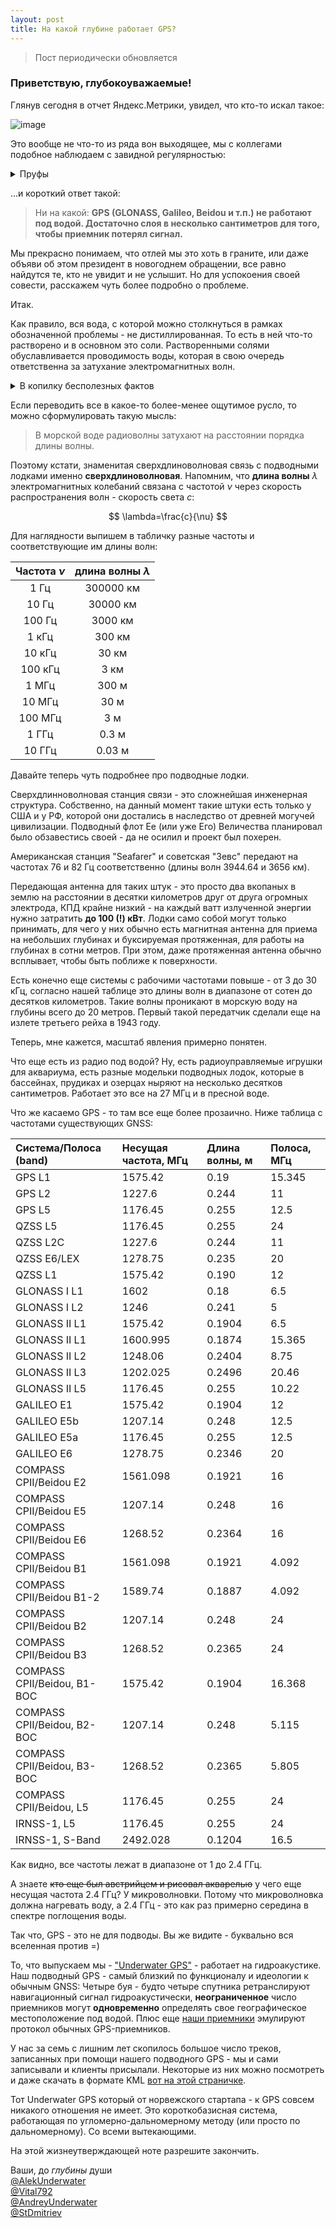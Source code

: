 ```yaml
---
layout: post
title: На какой глубине работает GPS?
---
```


> Пост периодически обновляется

### Приветствую, глубокоуважаемые!

Глянув сегодня в отчет Яндекс.Метрики, увидел, что кто-то искал такое:

![image](https://user-images.githubusercontent.com/24439946/204535128-b8ea8a12-bad0-48be-bb1e-9e28fb18807e.png)

Это вообще не что-то из ряда вон выходящее, мы с коллегами подобное наблюдаем с завидной регулярностью:

<details>
<summary>Пруфы</summary>

> Обновление от 08.07.2025
  
![image](https://github.com/user-attachments/assets/e3da6438-5ae7-4d21-ba26-c0c104914a06)  

> Обновление от 20.06.2023

![image](https://github.com/ucnl/ucnl.github.io/assets/24439946/89428b6e-7e83-4a18-a60d-40caaafa9c59)  
![image](https://github.com/ucnl/ucnl.github.io/assets/24439946/d785e396-0de1-4288-8d21-a3b592d568d7)  

> Обновление от 07.06.2023

![image](https://github.com/ucnl/ucnl.github.io/assets/24439946/b8ea5578-3e51-4bb6-9352-b054a75bcf87)  

> Обновление от 05.06.2023

![image](https://github.com/ucnl/ucnl.github.io/assets/24439946/c0efb779-9417-43ed-871f-ddfae544a5b0)  

> Обновление от 18.05.2023

![image](https://github.com/ucnl/ucnl.github.io/assets/24439946/0eeb29de-448d-4a1a-ad0a-a73a5a08a518)
  
> Обновление от 04.04.2023  

![image](https://user-images.githubusercontent.com/24439946/229750263-e2c62e9a-97b4-4491-84d0-41b0eb73a2fe.png)  

> Обновление от 23.03.2023  

![image](https://user-images.githubusercontent.com/24439946/227211922-6bacd1c4-9731-4bc0-8270-bd240d454a60.png)  
![image](https://user-images.githubusercontent.com/24439946/227212178-b1c4a27a-08b3-439d-a74d-27f976249c1f.png)  
![image](https://user-images.githubusercontent.com/24439946/229112264-9757e79f-c41b-4023-8ab1-9508e1f76601.png)  

> И первичный набор, побудивший написать этот пост:  

![image](https://user-images.githubusercontent.com/24439946/204535390-0123b1b7-1d5e-4758-a9d9-7eda5fc5496b.png)  
![image](https://user-images.githubusercontent.com/24439946/204535418-435887f6-9ee4-4391-be9e-824e3a2645a3.png)  
![image](https://user-images.githubusercontent.com/24439946/204535488-fd47f6f7-9e11-4c90-a0eb-55a332c851a9.png)  
![image](https://user-images.githubusercontent.com/24439946/204535520-95fe0b76-5440-45d8-8ad6-4d2869a754ef.png)  
![image](https://user-images.githubusercontent.com/24439946/204535612-5922a902-454c-4830-bedd-db7cdae49984.png)  
![image](https://user-images.githubusercontent.com/24439946/204535452-b6dae5bb-a9e6-47c8-81a0-40bba7f3d8d6.png)  

</details>

...и короткий ответ такой: 

> Ни на какой: **GPS (GLONASS, Galileo, Beidou и т.п.) не работают под водой. Достаточно слоя в несколько сантиметров для того, чтобы приемник потерял сигнал.**

Мы прекрасно понимаем, что отлей мы это хоть в граните, или даже объяви об этом президент в новогоднем обращении, все равно найдутся те, кто не увидит и не услышит. Но для успокоения своей совести, расскажем чуть более подробно о проблеме.

Итак. 

Как правило, вся вода, с которой можно столкнуться в рамках обозначенной проблемы - не дистиллированная. То есть в ней что-то растворено и в основном это соли. Растворенными солями обуславливается проводимость воды, которая в свою очередь ответственна за затухание электромагнитных волн. 

<details>
  <summary>В копилку бесполезных фактов</summary>
  
Проводимость пресной воды в среднем составляет 0.01 C/м (Сименс на метр), а проводимость морской воды примерно в 400 раз выше, т.е. находится в пределах 4 С/м.
Зачем нам это знание? У меня, например, нет интуитивного понимая таких единиц измерения. Ну, разве что можно блестнуть фрагментарными знаниями в душной заумной беседе =)

</details>
  
Если переводить все в какое-то более-менее ощутимое русло, то можно сформулировать такую мысль:

> В морской воде радиоволны затухают на расстоянии порядка длины волны.

Поэтому кстати, знаменитая сверхдлиноволновая связь с подводными лодками именно **сверхдлиноволновая**. 
Напомним, что **длина волны** $\lambda$ электромагнитных колебаний связана с частотой $\nu$ через скорость распространения волн - скорость света $c$:

$$ \lambda=\frac{c}{\nu} $$

Для наглядности выпишем в табличку разные частоты и соответствующие им длины волн:

| Частота $\nu$ | длина волны $\lambda$ |
| :---: | :---: |
| 1 Гц | 300000 км |
| 10 Гц | 30000 км |
| 100 Гц | 3000 км |
| 1 кГц | 300 км |
| 10 кГц | 30 км |
| 100 кГц | 3 км |
| 1 МГц | 300 м |
| 10 МГц | 30 м |
| 100 МГц | 3 м |
| 1 ГГц | 0.3 м |
| 10 ГГц | 0.03 м |

Давайте теперь чуть подробнее про подводные лодки.

Сверхдлинноволновая станция связи - это сложнейшая инженерная структура. Собственно, на данный момент такие штуки есть только у США и у РФ, которой они достались в наследство от древней могучей цивилизации. Подводный флот Ее (или уже Его) Величества планировал было обзавестись своей - да не осилил и проект был похерен.

Американская станция "Seafarer" и советская "Зевс" передают на частотах 76 и 82 Гц соответственно (длины волн 3944.64 и 3656 км).

Передающая антенна для таких штук - это просто два вкопаных в землю на расстоянии в десятки километров друг от друга огромных электрода, КПД крайне низкий - на каждый ватт излученной энергии нужно затратить **до 100 (!) кВт**. Лодки само собой могут только принимать, для чего у них обычно есть магнитная антенна для приема на небольших глубинах и буксируемая протяженная, для работы на глубинах в сотни метров. При этом, даже протяженная антенна обычно всплывает, чтобы быть поближе к поверхности.

Есть конечно еще системы с рабочими частотами повыше - от 3 до 30 кГц, согласно нашей таблице это длины волн в диапазоне от сотен до десятков километров. Такие волны проникают в морскую воду на глубины всего до 20 метров. Первый такой передатчик сделали еще на излете третьего рейха в 1943 году.

Теперь, мне кажется, масштаб явления примерно понятен. 

Что еще есть из радио под водой? Ну, есть радиоуправляемые игрушки для аквариума, есть разные модельки подводных лодок, которые в бассейнах, прудиках и озерцах ныряют на несколько десятков сантиметров. Работает это все на 27 МГц и в пресной воде.

Что же касаемо GPS - то там все еще более прозаично. Ниже таблица с частотами существующих GNSS:
  
| Система/Полоса (band) | Несущая частота, МГц | Длина волны, м | Полоса, МГц |
| :--- | :--- | :--- | :--- |
| GPS L1 | 1575.42 | 0.19 | 15.345 |
| GPS L2 | 1227.6 | 0.244 | 11 |
| GPS L5 | 1176.45 | 0.255 | 12.5 |
| QZSS L5 | 1176.45 | 0.255 | 24 |
| QZSS L2C | 1227.6 | 0.244 | 11 | 
| QZSS E6/LEX | 1278.75 | 0.235 | 20 |
| QZSS L1 | 1575.42 | 0.190 | 12 |
| GLONASS I L1 | 1602 | 0.18 | 6.5 |
| GLONASS I L2 | 1246 | 0.241 | 5 |
| GLONASS II L1 | 1575.42 | 0.1904 | 6.5 |
| GLONASS II L1 | 1600.995 | 0.1874 | 15.365 |
| GLONASS II L2 | 1248.06 | 0.2404 | 8.75 |
| GLONASS II L3 | 1202.025 | 0.2496 | 20.46 |
| GLONASS II L5 | 1176.45 | 0.255 | 10.22 |
| GALILEO E1 | 1575.42 | 0.1904 | 12 |
| GALILEO E5b | 1207.14 | 0.248 | 12.5 |
| GALILEO E5a | 1176.45 | 0.255 | 12.5 |
| GALILEO E6 | 1278.75 | 0.2346 | 20 |
| COMPASS CPII/Beidou E2 | 1561.098 | 0.1921 | 16 |
| COMPASS CPII/Beidou E5 | 1207.14 | 0.248 | 16 |
| COMPASS CPII/Beidou E6 | 1268.52 | 0.2364 | 16 |
| COMPASS CPII/Beidou B1 | 1561.098 | 0.1921 | 4.092 |
| COMPASS CPII/Beidou B1-2 | 1589.74 | 0.1887 | 4.092 |
| COMPASS CPII/Beidou B2 | 1207.14 | 0.248 | 24 |
| COMPASS CPII/Beidou B3 | 1268.52 | 0.2365 | 24 |
| COMPASS CPII/Beidou, B1-BOC | 1575.42 | 0.1904 | 16.368 |
| COMPASS CPII/Beidou, B2-BOC | 1207.14 | 0.248 | 5.115 |
| COMPASS CPII/Beidou, B3-BOC | 1268.52 | 0.2365 | 5.805 |
| COMPASS CPII/Beidou, L5 | 1176.45 | 0.255 | 24 |
| IRNSS-1, L5 | 1176.45 | 0.255 | 24 |
| IRNSS-1, S-Band | 2492.028 | 0.1204 | 16.5 |
  
Как видно, все частоты лежат в диапазоне от 1 до 2.4 ГГц. 

А знаете <strike>кто еще был австрийцем и рисовал акварелью</strike> у чего еще несущая частота 2.4 ГГц? 
У микроволновки. Потому что микроволновка должна нагревать воду, а 2.4 ГГц - это как раз примерно середина в спектре поглощения воды. 

Так что, GPS - это не для подводы. Вы же видите - буквально вся вселенная против =)

То, что выпускаем мы - ["Underwater GPS"](https://docs.unavlab.com/documentation/RU/RedWAVE/RedWAVE_DataBrief_ru.html) - работает на гидроакустике. 
Наш подводный GPS - самый близкий по функционалу и идеологии к обычным GNSS: Четыре буя - будто четыре спутника ретранслируют навигационный сигнал гидроакустически, 
**неограниченное** число приемников могут **одновременно** определять свое географическое местоположение под водой. Плюс еще [наши приемники](https://docs.unavlab.com/documentation/RU/RedWAVE/RedNODE_Specification_ru.html) эмулируют протокол обычных GPS-приемников.

У нас за семь с лишним лет скопилось большое число треков, записанных при помощи нашего подводного GPS - мы и сами записывали и клиенты присылали. Некоторые из них можно посмотреть и даже скачать в формате KML [вот на этой страничке](https://docs.unavlab.com/documentation/RU/RedWAVE/media).

Тот Underwater GPS который от норвежского стартапа - к GPS совсем никакого отношения не имеет. Это короткобазисная система, работающая по угломерно-дальномерному методу (или просто по дальномерному). Со всеми вытекающими.

На этой жизнеутверждающей ноте разрешите закончить.

Ваши, до _глубины_ души  
[@AlekUnderwater](https://www.github.com/AlekUnderwater)  
[@Vital792](https://github.com/vital792)  
[@AndreyUnderwater](https://github.com/AndreyUnderwater)  
[@StDmitriev](https://github.com/StDmitriev)  
